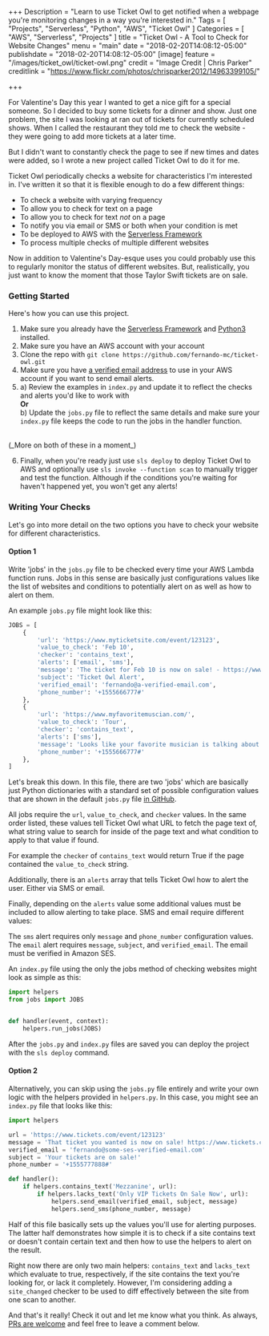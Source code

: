 +++
Description = "Learn to use Ticket Owl to get notified when a webpage you're monitoring changes in a way you're interested in."
Tags = [
  "Projects",
  "Serverless",
  "Python",
  "AWS",
  "Ticket Owl"
]
Categories = [
  "AWS",
  "Serverless",
  "Projects"
]
title = "Ticket Owl - A Tool to Check for Website Changes"
menu = "main"
date = "2018-02-20T14:08:12-05:00"
publishdate = "2018-02-20T14:08:12-05:00"
[image]
    feature = "/images/ticket_owl/ticket-owl.png"
    credit = "Image Credit | Chris Parker"
    creditlink = "https://www.flickr.com/photos/chrisparker2012/14963399105/"

+++

For Valentine's Day this year I wanted to get a nice gift for a special someone. So I decided to buy some tickets for a dinner and show. Just one problem, the site I was looking at ran out of tickets for currently scheduled shows. When I called the restaurant they told me to check the website - they were going to add more tickets at a later time.

But I didn't want to constantly check the page to see if new times and dates were added, so I wrote a new project called Ticket Owl to do it for me.

<!--more-->

Ticket Owl periodically checks a website for characteristics I'm interested in. I've written it so that it is flexible enough to do a few different things:

- To check a website with varying frequency 
- To allow you to check for text on a page
- To allow you to check for text _not_ on a page
- To notify you via email or SMS or both when your condition is met
- To be deployed to AWS with the [Serverless Framework](https://www.serverless.com)
- To process multiple checks of multiple different websites

Now in addition to Valentine's Day-esque uses you could probably use this to regularly monitor the status of different websites. But, realistically, you just want to know the moment that those Taylor Swift tickets are on sale.

### Getting Started

Here's how you can use this project.

1. Make sure you already have the [Serverless Framework](https://www.serverless.com) and [Python3](https://www.python.org) installed.
2. Make sure you have an AWS account with your account 
3. Clone the repo with `git clone https://github.com/fernando-mc/ticket-owl.git`
4. Make sure you have [a verified email address](https://docs.aws.amazon.com/ses/latest/DeveloperGuide/verify-email-addresses-procedure.html) to use in your AWS account if you want to send email alerts. 
5. a) Review the examples in `index.py` and update it to reflect the checks and alerts you'd like to work with
   </br> **Or** </br>
   b) Update the `jobs.py` file to reflect the same details and make sure your `index.py` file keeps the code to run the jobs in the handler function.
</br>
 (_More on both of these in a moment_)

6. Finally, when you're ready just use `sls deploy` to deploy Ticket Owl to AWS and optionally use `sls invoke --function scan` to manually trigger and test the function. Although if the conditions you're waiting for haven't happened yet, you won't get any alerts!

### Writing Your Checks

Let's go into more detail on the two options you have to check your website for different characteristics.

#### Option 1

Write 'jobs' in the `jobs.py` file to be checked every time your AWS Lambda function runs. Jobs in this sense are basically just configurations values like the list of websites and conditions to potentially alert on as well as how to alert on them.

An example `jobs.py` file might look like this: 

```python
JOBS = [
    {
        'url': 'https://www.myticketsite.com/event/123123',
        'value_to_check': 'Feb 10',
        'checker': 'contains_text',
        'alerts': ['email', 'sms'],
        'message': 'The ticket for Feb 10 is now on sale! - https://www.myticketsite.com/event/123123',
        'subject': 'Ticket Owl Alert',
        'verified_email': 'fernando@a-verified-email.com',
        'phone_number': '+1555666777#'
    },
    {
        'url': 'https://www.myfavoritemuscian.com/',
        'value_to_check': 'Tour',
        'checker': 'contains_text',
        'alerts': ['sms'],
        'message': 'Looks like your favorite musician is talking about her next tour! - https://www.myfavoritemuscian.com/',
        'phone_number': '+1555666777#'
    },
]
```

Let's break this down. In this file, there are two 'jobs' which are basically just Python dictionaries with a standard set of possible configuration values that are shown in the default `jobs.py` file [in GitHub](https://github.com/fernando-mc/ticket-owl/blob/master/jobs.py).

All jobs require the `url`, `value_to_check`, and `checker` values. In the same order listed, these values tell Ticket Owl what URL to fetch the page text of, what string value to search for inside of the page text and what condition to apply to that value if found. 

For example the `checker` of `contains_text` would return True if the page contained the `value_to_check` string.

Additionally, there is an `alerts` array that tells Ticket Owl how to alert the user. Either via SMS or email. 

Finally, depending on the `alerts` value some additional values must be included to allow alerting to take place. SMS and email require different values:

The `sms` alert requires only `message` and `phone_number` configuration values. 
The `email` alert requires `message`, `subject`, and `verified_email`. The email must be verified in Amazon SES.


An `index.py` file using the only the jobs method of checking websites might look as simple as this:

```python
import helpers
from jobs import JOBS


def handler(event, context):
    helpers.run_jobs(JOBS)

```

After the `jobs.py` and `index.py` files are saved you can deploy the project with the `sls deploy` command.


#### Option 2

Alternatively, you can skip using the `jobs.py` file entirely and write your own logic with the helpers provided in `helpers.py`. In this case, you might see an `index.py` file that looks like this:

```python
import helpers

url = 'https://www.tickets.com/event/123123'
message = 'That ticket you wanted is now on sale! https://www.tickets.com/event/123123'
verified_email = 'fernando@some-ses-verified-email.com'
subject = 'Your tickets are on sale!'
phone_number = '+1555777888#'

def handler():
    if helpers.contains_text('Mezzanine', url):
        if helpers.lacks_text('Only VIP Tickets On Sale Now', url):
            helpers.send_email(verified_email, subject, message)
            helpers.send_sms(phone_number, message)

```

Half of this file basically sets up the values you'll use for alerting purposes. The latter half demonstrates how simple it is to check if a site contains text or doesn't contain certain text and then how to use the helpers to alert on the result.

Right now there are only two main helpers: `contains_text` and `lacks_text` which evaluate to true, respectively, if the site contains the text you're looking for, or lack it completely. However, I'm considering adding a `site_changed` checker to be used to diff effectively between the site from one scan to another. 

And that's it really! Check it out and let me know what you think. As always, [PRs are welcome](https://github.com/fernando-mc/ticket-owl/) and feel free to leave a comment below.
